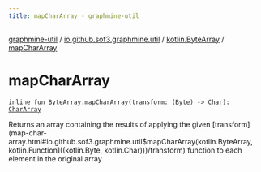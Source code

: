 ```yaml
---
title: mapCharArray - graphmine-util
---
```


[graphmine-util](../../index.html) / [io.github.sof3.graphmine.util](../index.html) / [kotlin.ByteArray](index.html) / [mapCharArray](./map-char-array.html)

# mapCharArray

`inline fun `[`ByteArray`](https://kotlinlang.org/api/latest/jvm/stdlib/kotlin/-byte-array/index.html)`.mapCharArray(transform: (`[`Byte`](https://kotlinlang.org/api/latest/jvm/stdlib/kotlin/-byte/index.html)`) -> `[`Char`](https://kotlinlang.org/api/latest/jvm/stdlib/kotlin/-char/index.html)`): `[`CharArray`](https://kotlinlang.org/api/latest/jvm/stdlib/kotlin/-char-array/index.html)

Returns an array containing the results of applying the given [transform](map-char-array.html#io.github.sof3.graphmine.util$mapCharArray(kotlin.ByteArray, kotlin.Function1((kotlin.Byte, kotlin.Char)))/transform) function to each element in the
original array

